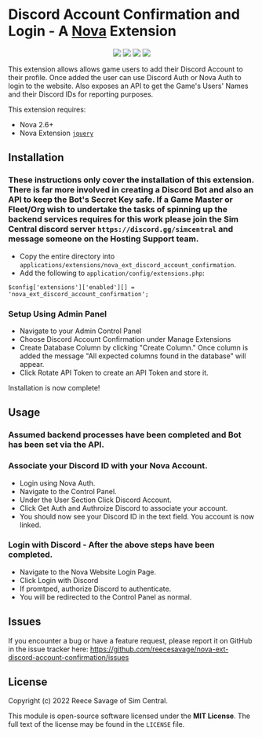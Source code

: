 # Discord Account Confirmation and Login - A [Nova](https://anodyne-productions.com/nova) Extension

<p align="center">
  <a href="https://github.com/reecesavage/nova-ext-discord-account-confirmation/releases/tag/v1.0.0"><img src="https://img.shields.io/badge/Version-v1.0.0-brightgreen.svg"></a>
  <a href="http://www.anodyne-productions.com/nova"><img src="https://img.shields.io/badge/Nova-v2.6+-orange.svg"></a>
  <a href="https://www.php.net"><img src="https://img.shields.io/badge/PHP-v5.3.0-blue.svg"></a>
  <a href="https://opensource.org/licenses/MIT"><img src="https://img.shields.io/badge/license-MIT-red.svg"></a>
</p>

This extension allows allows game users to add their Discord Account to their profile. Once added the user can use Discord Auth or Nova Auth to login to the website. Also exposes an API to get the Game's Users' Names and their Discord IDs for reporting purposes.

This extension requires:

- Nova 2.6+
- Nova Extension [`jquery`](https://github.com/jonmatterson/nova-ext-jquery)

## Installation

### These instructions only cover the installation of this extension. There is far more involved in creating a Discord Bot and also an API to keep the Bot's Secret Key safe. If a Game Master or Fleet/Org wish to undertake the tasks of spinning up the backend services requires for this work please join the Sim Central discord server `https://discord.gg/simcentral` and message someone on the Hosting Support team.

- Copy the entire directory into `applications/extensions/nova_ext_discord_account_confirmation`.
- Add the following to `application/config/extensions.php`:
```
$config['extensions']['enabled'][] = 'nova_ext_discord_account_confirmation';
```
### Setup Using Admin Panel

- Navigate to your Admin Control Panel
- Choose Discord Account Confirmation under Manage Extensions
- Create Database Column by clicking "Create Column." Once column is added the message "All expected columns found in the database" will appear.
- Click Rotate API Token to create an API Token and store it.

Installation is now complete!

## Usage
### Assumed backend processes have been completed and Bot has been set via the API.

### Associate your Discord ID with your Nova Account.
- Login using Nova Auth.
- Navigate to the Control Panel.
- Under the User Section Click Discord Account.
- Click Get Auth and Authroize Discord to associate your account.
- You should now see your Discord ID in the text field. You account is now linked.

### Login with Discord - After the above steps have been completed.
- Navigate to the Nova Website Login Page.
- Click Login with Discord
- If promtped, authorize Discord to authenticate.
- You will be redirected to the Control Panel as normal.

## Issues

If you encounter a bug or have a feature request, please report it on GitHub in the issue tracker here: https://github.com/reecesavage/nova-ext-discord-account-confirmation/issues

## License

Copyright (c) 2022 Reece Savage of Sim Central.

This module is open-source software licensed under the **MIT License**. The full text of the license may be found in the `LICENSE` file.
